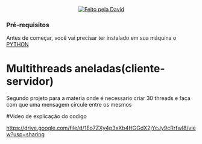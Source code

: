 <p align="center">
  <a href="https://www.linkedin.com/in/dvduardo/">
    <img alt="Feito pela David" src="https://img.shields.io/badge/feito%20por-David-%237519C1">
  </a>

### Pré-requisitos

Antes de começar, você vai precisar ter instalado em sua máquina o [PYTHON](https://www.python.org/downloads)

# Multithreads aneladas(cliente-servidor)
Segundo projeto para a materia onde é necessario criar 30 threads e faça com que uma mensagem circule entre os mesmos
  
  
#Video de explicação do codigo
  
  https://drive.google.com/file/d/1Eo7ZXy4p3xXb4HGGdX2jYcJy9cRrfwl8/view?usp=sharing






